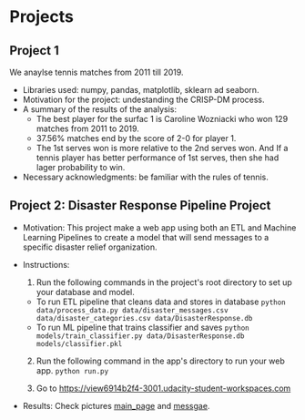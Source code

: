 # Projects
## Project 1
We anaylse tennis matches from 2011 till 2019.
- Libraries used: numpy, pandas, matplotlib, sklearn ad seaborn.
- Motivation for the project: undestanding the CRISP-DM process.
- A summary of the results of the analysis:
  - The best player for the surfac 1 is Caroline Wozniacki who won 129 matches from 2011 to 2019.
  - 37.56% matches end by the score of 2-0 for player 1.
  - The 1st serves won is more relative to the 2nd serves won. And If a tennis player has better performance of 1st serves, then she had lager probability to win.
- Necessary acknowledgments: be familiar with the rules of tennis.

## Project 2: Disaster Response Pipeline Project
- Motivation:
This project make a web app using both an ETL and Machine Learning Pipelines to create a model that will send messages to a specific disaster relief organization. 
- Instructions:
  1. Run the following commands in the project's root directory to set up your database and model.

    - To run ETL pipeline that cleans data and stores in database
        `python data/process_data.py data/disaster_messages.csv data/disaster_categories.csv data/DisasterResponse.db`
    - To run ML pipeline that trains classifier and saves
        `python models/train_classifier.py data/DisasterResponse.db models/classifier.pkl`

  2. Run the following command in the app's directory to run your web app.
    `python run.py`

  3. Go to https://view6914b2f4-3001.udacity-student-workspaces.com

- Results:
Check pictures [main_page](https://github.com/crossairplane/Projects/blob/main/main_page.png) and [messgae](https://github.com/crossairplane/Projects/blob/main/message_to_predict_genres.png).
